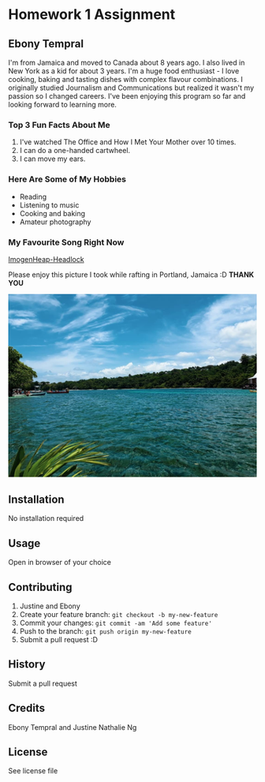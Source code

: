 # Homework 1  Assignment

## Ebony Tempral
I'm from Jamaica and moved to Canada about 8 years ago. I also lived in New York as a kid for about 3 years. 
I'm a huge food enthusiast - I love cooking, baking and tasting dishes with complex flavour combinations. 
I originally studied Journalism and Communications but realized it wasn't my passion so I changed careers.
I've been enjoying this program so far and looking forward to learning more.

### Top 3 Fun Facts About Me
1. I've watched The Office and How I Met Your Mother over 10 times.
2. I can do a one-handed cartwheel.
3. I can move my ears.

### Here Are Some of My Hobbies
- Reading
- Listening to music
- Cooking and baking
- Amateur photography

### My Favourite Song Right Now
[ImogenHeap-Headlock](https://www.youtube.com/watch?v=IXdIxKQ-qWQ)

Please enjoy this picture I took while rafting in Portland, Jamaica :D **THANK YOU**

![BlueholeJamaica](images/vaca2019.jpg)



## Installation
No installation required
## Usage
Open in browser of your choice
## Contributing
1. Justine and Ebony
2. Create your feature branch: `git checkout -b my-new-feature`
3. Commit your changes: `git commit -am 'Add some feature'`
4. Push to the branch: `git push origin my-new-feature`
5. Submit a pull request :D
## History
Submit a pull request
## Credits
Ebony Tempral and Justine Nathalie Ng
## License
See license file
